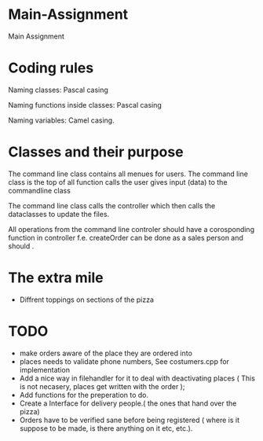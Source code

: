 # Main-Assignment
Main Assignment

# Coding rules

Naming classes: Pascal casing

Naming functions inside classes: Pascal casing

Naming variables: Camel casing.

# Classes and their purpose

The command line class contains all menues for users.
The command line class is the top of all function calls
the user gives input (data) to the commandline class

The command line class calls the controller which then calls
the dataclasses to update the files.


All operations from the command line controler should have a corosponding
function in controller f.e. createOrder can be done as a sales person
and should .

# The extra mile
- Diffrent toppings on sections of the pizza


# TODO
- make orders aware of the place they are ordered into
- places needs to validate phone numbers, See costumers.cpp for implementation
- Add a nice way in filehandler for it to deal with deactivating places ( This is not necasery, places get written with the order );
- Add functions for the preperation to do.
- Create a Interface for delivery people.( the ones that hand over the pizza) 
- Orders have to be verified sane before being registered ( where is it suppose to be made, is there anything on it etc, etc.).
